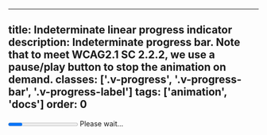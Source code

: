 <!--
 *              Copyright (c) 2025 Visa, Inc.
 *
 * Licensed under the Apache License, Version 2.0 (the "License");
 * you may not use this file except in compliance with the License.
 * You may obtain a copy of the License at
 *
 *         http://www.apache.org/licenses/LICENSE-2.0
 *
 * Unless required by applicable law or agreed to in writing, software
 * distributed under the License is distributed on an "AS IS" BASIS,
 * WITHOUT WARRANTIES OR CONDITIONS OF ANY KIND, either express or implied.
 * See the License for the specific language governing permissions and
 * limitations under the License.
 *
 -->
---
title: Indeterminate linear progress indicator
description: Indeterminate progress bar. Note that to meet WCAG2.1 SC 2.2.2, we use a pause/play button to stop the animation on demand. 
classes: ['.v-progress', '.v-progress-bar', '.v-progress-label']
tags: ['animation', 'docs']
order: 0
---

<progress class="v-progress v-progress-bar v-mb-8" id="progress-bar-indeterminate">
</progress>
<label class="v-progress-label" for="progress-bar-indeterminate">
  <span>
    Please wait...
  </span>
</label>
